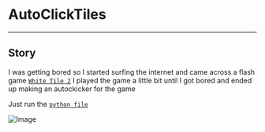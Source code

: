 # AutoClickTiles
_____
## Story

I was getting bored so I started surfing the internet and came across a flash game [`White Tile 2`](http://www.crazygames.com/game/white-tile-2-don-t-tap-it)
I played the game a little bit until I got bored and ended up making an autockicker for the game

Just run the [`python file`](./WhiteTile.py)

![Image]('./Demo.gif')
